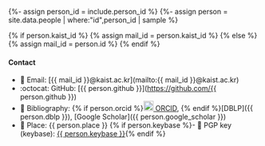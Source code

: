 {%- assign person_id = include.person_id %}
{%- assign person = site.data.people | where:"id",person_id | sample %}

{% if person.kaist_id %}
{% assign mail_id = person.kaist_id %}
{% else %}
{% assign mail_id = person.id %}
{% endif %}

#### Contact

- :love_letter: Email: [{{ mail_id }}@kaist.ac.kr](mailto:{{ mail_id }}@kaist.ac.kr)
- :octocat: GitHub: [{{ person.github }}](https://github.com/{{ person.github }})
- :page_facing_up: Bibliography: {% if person.orcid %}<a href="https://orcid.org/{{ person.orcid }}"><img class="orcid" style="width: 20px; " src="{{ '/assets/images/orcid.svg' | relative_url }}"> ORCID</a>, {% endif %}[DBLP]({{ person.dblp }}), [Google Scholar]({{ person.google_scholar }})
- :office: Place: {{ person.place }}
{% if person.keybase %}- :key: PGP key (keybase): [{{ person.keybase }}](https://keybase.io/{{person.keybase}}){% endif %}
